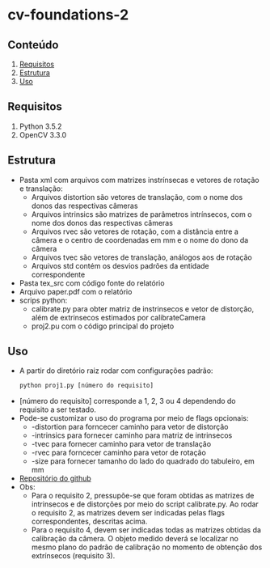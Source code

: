 # cv-foundations-2

## Conteúdo
 1. [Requisitos](#requisitos)
 2. [Estrutura](#estrutura)
 3. [Uso](#uso)

## Requisitos 
1.  Python 3.5.2	
2.  OpenCV 3.3.0

## Estrutura
- Pasta xml com arquivos com matrizes instrínsecas e vetores de rotação e translação:
	- Arquivos distortion são vetores de translação, com o nome dos donos das respectivas câmeras
	- Arquivos intrinsics são matrizes de parâmetros intrínsecos, com o nome dos donos das respectivas câmeras
	- Arquivos rvec são vetores de rotação, com a distância entre a câmera e o centro de coordenadas em mm e o nome do dono da câmera
	- Arquivos tvec são vetores de translação, análogos aos de rotação
	- Arquivos std contém os desvios padrões da entidade correspondente
- Pasta tex_src com código fonte do relatório
- Arquivo paper.pdf com o relatório
- scrips python:
	- calibrate.py para obter matriz de instrinsecos e vetor de distorção, além de extrinsecos estimados por calibrateCamera
	- proj2.pu com o código principal do projeto

## Uso
- A partir do diretório raiz rodar com configurações padrão:
	```bash
	python proj1.py [número do requisito]
	```
-  [número do requisito] corresponde a 1, 2, 3 ou 4 dependendo do requisito a ser testado.
- Pode-se customizar o uso do programa por meio de flags opcionais:
	- -distortion para forncecer caminho para vetor de distorção
	- -intrinsics para fornecer caminho para matriz de intrinsecos
	- -tvec para fornecer caminho para vetor de translação
	- -rvec para forncecer caminho para vetor de rotação
	- -size para fornecer tamanho do lado do quadrado do tabuleiro, em mm
- [Repositório do github](https://github.com/peluz/cv-foundations-2/)
- Obs:
	- Para o requisito 2, pressupõe-se que foram obtidas as matrizes de intrinsecos e de distorções por meio do script calibrate.py. Ao rodar o requisito 2, as matrizes devem ser indicadas pelas flags correspondentes, descritas acima.
	- Para o requisito 4, devem ser indicadas todas as matrizes obtidas da calibração da câmera. O objeto medido deverá se localizar no mesmo plano do padrão de calibração no momento de obtenção dos extrínsecos (requisito 3).
